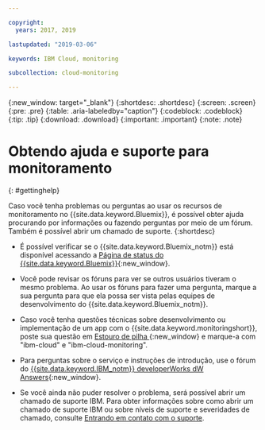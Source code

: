 ```yaml
---

copyright:
  years: 2017, 2019

lastupdated: "2019-03-06"

keywords: IBM Cloud, monitoring

subcollection: cloud-monitoring

---
```


{:new_window: target="_blank"}
{:shortdesc: .shortdesc}
{:screen: .screen}
{:pre: .pre}
{:table: .aria-labeledby="caption"}
{:codeblock: .codeblock}
{:tip: .tip}
{:download: .download}
{:important: .important}
{:note: .note}


# Obtendo ajuda e suporte para monitoramento
{: #gettinghelp}

Caso você tenha problemas ou perguntas ao usar os recursos de monitoramento no
{{site.data.keyword.Bluemix}}, é possível obter ajuda procurando por informações ou fazendo perguntas por
meio de um fórum. Também é possível abrir um chamado de
suporte.
{:shortdesc}

* É possível verificar se o {{site.data.keyword.Bluemix_notm}} está disponível acessando a
[Página de
status do {{site.data.keyword.Bluemix}}](https://developer.ibm.com/bluemix/support/#status){:new_window}.

* Você pode revisar os fóruns para ver se outros usuários tiveram o mesmo problema. Ao usar os fóruns para fazer uma pergunta, marque a sua pergunta para que ela possa ser vista pelas equipes de desenvolvimento do {{site.data.keyword.Bluemix_notm}}.
<!--Insert the appropriate Stack Overflow tag for your service for <service_keyword> in URL and text below:  -->
  * Caso você tenha questões técnicas sobre desenvolvimento ou implementação de um app com
o {{site.data.keyword.monitoringshort}}, poste sua questão em
[Estouro de pilha
](http://stackoverflow.com/search?q=ibm-cloud-monitoring+ibm-cloud){:new_window} e marque-a com "ibm-cloud" e "ibm-cloud-monitoring".
<!--Insert the appropriate dW Answers tag for your service for <service_keyword> in URL below:  -->
  * Para perguntas sobre o serviço e instruções de introdução, use o fórum do [{{site.data.keyword.IBM_notm}} developerWorks dW Answers](https://developer.ibm.com/answers/topics/ibm-cloud-monitoring/?smartspace=ibm-cloud){:new_window}.

* Se você ainda não puder resolver o problema, será possível abrir um chamado de suporte IBM. Para obter informações sobre como abrir um chamado de suporte IBM ou sobre níveis de suporte e severidades de chamado, consulte [Entrando em contato com o suporte](/docs/get-support/howtogetsupport.html#getting-customer-support).

